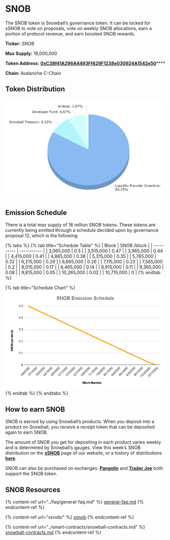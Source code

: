 # SNOB

The SNOB token is Snowball’s governance token. It can be locked for xSNOB to vote on proposals, vote on weekly SNOB allocations, earn a portion of protocol revenue, and earn boosted SNOB rewards.

**Ticker:** SNOB

**Max Supply:** 18,000,000

**Token Address:** [**0xC38f41A296A4493Ff429F1238e030924A1542e50**](https://snowtrace.io/token/0xC38f41A296A4493Ff429F1238e030924A1542e50)****

**Chain:** Avalanche C-Chain

## **Token Distribution**

![](../.gitbook/assets/SnowballAllocationChart.png)

## **Emission Schedule**

There is a total max supply of 18 million SNOB tokens. These tokens are currently being emitted through a schedule decided upon by governance proposal 12, which is the following:

{% tabs %}
{% tab title="Schedule Table" %}
| Block      | SNOB /block |
| ---------- | ----------- |
| 3,065,000  | 0.5         |
| 3,515,000  | 0.47        |
| 3,965,000  | 0.44        |
| 4,415,000  | 0.41        |
| 4,865,000  | 0.38        |
| 5,315,000  | 0.35        |
| 5,765,000  | 0.32        |
| 6,215,000  | 0.29        |
| 6,665,000  | 0.26        |
| 7,115,000  | 0.23        |
| 7,565,000  | 0.2         |
| 8,015,000  | 0.17        |
| 8,465,000  | 0.14        |
| 8,915,000  | 0.11        |
| 9,365,000  | 0.08        |
| 9,815,000  | 0.05        |
| 10,265,000 | 0.02        |
| 10,715,000 | 0           |
{% endtab %}

{% tab title="Schedule Chart" %}
![](<../.gitbook/assets/SNOB Emission Schedule.png>)
{% endtab %}
{% endtabs %}

## **How to earn SNOB**

SNOB is earned by using Snowball’s products. When you deposit into a product on Snowball, you receive a receipt token that can be deposited again to earn SNOB.

The amount of SNOB you get for depositing in each product varies weekly and is determined by Snowball’s gauges. View this week’s SNOB distribution on the [**xSNOB**](https://app.snowball.network/staking) page of our website, or a history of distributions [**here**](xsnob/revenue-sharing.md#historical-distributions).

SNOB can also be purchased on exchanges. [**Pangolin**](https://info.pangolin.exchange/#/token/0xc38f41a296a4493ff429f1238e030924a1542e50) and [**Trader Joe**](https://analytics.traderjoexyz.com/tokens/0xc38f41a296a4493ff429f1238e030924a1542e50) both support the SNOB token.

## **SNOB Resources**

{% content-ref url="../faq/general-faq.md" %}
[general-faq.md](../faq/general-faq.md)
{% endcontent-ref %}

{% content-ref url="xsnob/" %}
[xsnob](xsnob/)
{% endcontent-ref %}

{% content-ref url="../smart-contracts/snowball-contracts.md" %}
[snowball-contracts.md](../smart-contracts/snowball-contracts.md)
{% endcontent-ref %}
